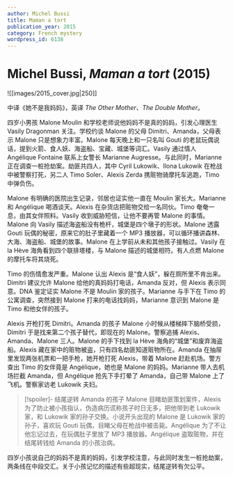 ```yaml
---
author: Michel Bussi
title: Maman a tort
publication_year: 2015
category: French mystery
wordpress_id: 6138
---
```


# Michel Bussi, <i>Maman a tort</i> (2015)

![[images/2015_cover.jpg|250]]

中译《她不是我妈妈》，英译 <i>The Other Mother</i>、<i>The Double Mother</i>。

四岁小男孩 Malone Moulin 和学校老师说他妈妈不是真的妈妈，引发心理医生 Vasily Dragonman 关注。学校约谈 Malone 的父母 Dimitri、Amanda，父母表示 Malone 只是想象力丰富。Malone 每天晚上和一只名叫 Gouti 的老鼠玩偶说话，提到火箭、食人妖、海盗船、宝藏、城堡等词汇。Vasily 通过情人 Angélique Fontaine 联系上女警长 Marianne Augresse。与此同时，Marianne 正在调查一桩抢劫案。劫匪共四人，其中 Cyril Lukowik、Ilona Lukowik 在枪战中被警察打死，另二人 Timo Soler、Alexis Zerda 携赃物骑摩托车逃跑，Timo 中弹负伤。

Malone 有明确的医院出生记录，邻居也证实他一直在 Moulin 家长大。Marianne 和 Angélique 喝酒谈天。Alexis 在杂货店把赃物交给一名同伙。Timo 奄奄一息，由其女伴照料。Vasily 收到威胁短信，让他不要再管 Malone 的事情。Malone 向 Vasily 描述海盗船没有桅杆，城堡是四个墩子的形状。Malone 透露 Gouti 玩偶的秘密，原来它的肚子里藏着一个 MP3 播放器，可以循环播讲森林、大海、海盗船、城堡的故事。Malone 在上学前从未和其他孩子接触过。Vasily 在 la Hève 海角看到四个联排塔楼，与 Malone 描述的城堡相符。有人点燃 Malone 的摩托车将其烧死。

Timo 的伤情愈发严重。Malone 认出 Alexis 是“食人妖”，躲在厕所里不肯出来。Dimitri 建议允许 Malone 给他的真妈妈打电话，Amanda 反对，但 Alexis 表示同意。DNA 鉴定证实 Malone 不是 Moulin 家的孩子。Marianne 与手下在 Timo 的公寓调查，突然接到 Malone 打来的电话找妈妈，Marianne 意识到 Malone 是 Timo 和他女伴的孩子。

Alexis 开枪打死 Dimitri。Amanda 的孩子 Malone 小时候从楼梯摔下脑桥受损，Dimitri 于是找来第二个孩子替代，即现在的 Malone。警察追捕 Alexis、Amanda、Malone 三人。Malone 的手下找到 la Hève 海角的“城堡”和废弃海盗船。Alexis 藏在家中的赃物被盗，只有四名劫匪知道赃物所在。Amanda 在抽屉里发现两张机票和一把手枪，她开枪打死 Alexis，带着 Malone 赶赴机场。警方查出 Timo 的女伴竟是 Angélique，她也是 Malone 的妈妈。Marianne 带人去机场拦截 Amanda，但 Angélique 抢先下手打晕了 Amanda，自己带 Malone 上了飞机。警察家访老 Lukowik 夫妇。

> [!spoiler]- 结尾逆转
> Amanda 的孩子 Malone 目睹劫匪策划案件，Alexis 为了防止被小孩指认，伪造病历谎称孩子时日无多，把他带到老 Lukowik 家，和 Lukowik 家的孙子交换。小说开头出现的 Malone 是 Lukowik 家的孙子，喜欢玩 Gouti 玩偶，目睹父母在枪战中被击毙。Angélique 为了不让他忘记过去，在玩偶肚子里放了 MP3 播放器。Angélique 盗取赃物，并在结尾转钱给 Amanda 的小孩治病。

四岁小孩说自己的妈妈不是真的妈妈，引发学校注意，与此同时发生一桩抢劫案，两条线在中段交汇。关于小孩记忆的描述有些超现实，结尾逆转有欠公平。